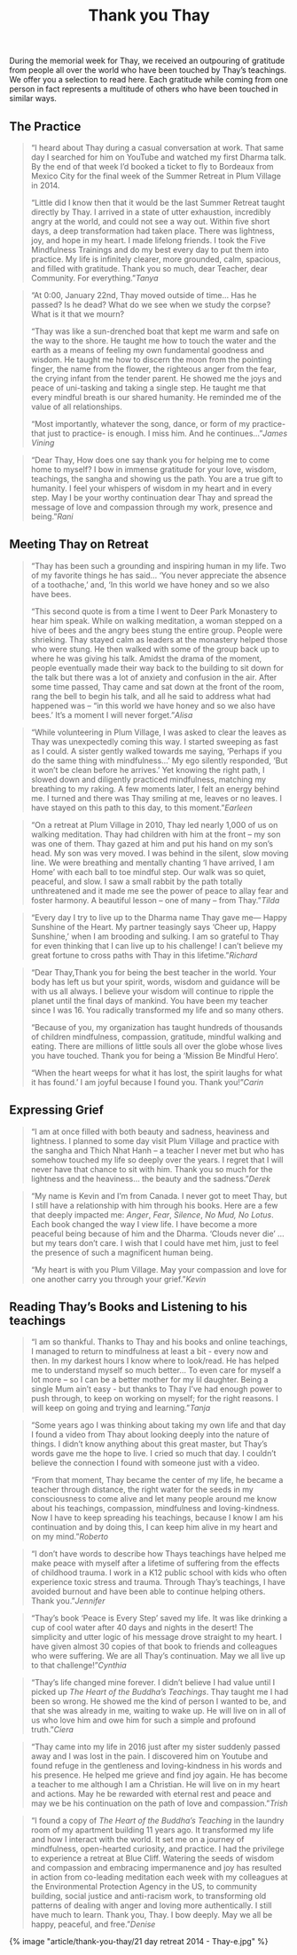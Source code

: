 ﻿---
title: Thank you Thay
# author: 
---

<p class="editors-preface">During the memorial week for Thay, we received an outpouring of gratitude from people all over the world who have been touched by Thay’s teachings. We offer you a selection to read here. Each gratitude while coming from one person in fact represents a multitude of others who have been touched in similar ways.</p>

## The Practice

> “I heard about Thay during a casual conversation at work. That same day I searched for him on YouTube and watched my first Dharma talk. By the end of that week I’d booked a ticket to fly to Bordeaux from Mexico City for the final week of the Summer Retreat in Plum Village in 2014. 
> 
> “Little did I know then that it would be the last Summer Retreat taught directly by Thay. I arrived in a state of utter exhaustion, incredibly angry at the world, and could not see a way out. Within five short days, a deep transformation had taken place. There was lightness, joy, and hope in my heart. I made lifelong friends. I took the Five Mindfulness Trainings and do my best every day to put them into practice. My life is infinitely clearer, more grounded, calm, spacious, and filled with gratitude. Thank you so much, dear Teacher, dear Community. For everything.”<cite>Tanya</cite>


> “At 0:00, January 22nd, Thay moved outside of time… Has he passed? Is he dead? What do we see when we study the corpse? What is it that we mourn?
> 
> “Thay was like a sun-drenched boat that kept me warm and safe on the way to the shore. He taught me how to touch the water and the earth as a means of feeling my own fundamental goodness and wisdom. He taught me how to discern the moon from the pointing finger, the name from the flower, the righteous anger from the fear, the crying infant from the tender parent. He showed me the joys and peace of uni-tasking and taking a single step. He taught me that every mindful breath is our shared humanity. He reminded me of the value of all relationships.
> 
> “Most importantly, whatever the song, dance, or form of my practice- that just to practice- is enough. I miss him. And he continues…”<cite>James Vining</cite>


> “Dear Thay, How does one say thank you for helping me to come home to myself? I bow in immense gratitude for your love, wisdom, teachings, the sangha and showing us the path. You are a true gift to humanity. I feel your whispers of wisdom in my heart and in every step. May I be your worthy continuation dear Thay and spread the message of love and compassion through my work, presence and being.”<cite>Rani</cite>

## Meeting Thay on Retreat

> “Thay has been such a grounding and inspiring human in my life. Two of my favorite things he has said… ‘You never appreciate the absence of a toothache,’ and, ‘In this world we have honey and so we also have bees.
> 
> “This second quote is from a time I went to Deer Park Monastery to hear him speak. While on walking meditation, a woman stepped on a hive of bees and the angry bees stung the entire group. People were shrieking. Thay stayed calm as leaders at the monastery helped those who were stung. He then walked with some of the group back up to where he was giving his talk. Amidst the drama of the moment, people eventually made their way back to the building to sit down for the talk but there was a lot of anxiety and confusion in the air. After some time passed, Thay came and sat down at the front of the room, rang the bell to begin his talk, and all he said to address what had happened was – “in this world we have honey and so we also have bees.’ It’s a moment I will never forget.”<cite>Alisa</cite>


> “While volunteering in Plum Village, I was asked to clear the leaves as Thay was unexpectedly coming this way. I started sweeping as fast as I could. A sister gently walked towards me saying, ‘Perhaps if you do the same thing with mindfulness…’ My ego silently responded, ‘But it won’t be clean before he arrives.’ Yet knowing the right path, I slowed down and diligently practiced mindfulness, matching my breathing to my raking. A few moments later, I felt an energy behind me. I turned and there was Thay smiling at me, leaves or no leaves. I have stayed on this path to this day, to this moment.”<cite>Earleen</cite>

> “On a retreat at Plum Village in 2010, Thay led nearly 1,000 of us on walking meditation. Thay had children with him at the front – my son was one of them. Thay gazed at him and put his hand on my son’s head. My son was very moved. I was behind in the silent, slow moving line. We were breathing and mentally chanting ‘I have arrived, I am Home’ with each ball to toe mindful step. Our walk was so quiet, peaceful, and slow. I saw a small rabbit by the path totally unthreatened and it made me see the power of peace to allay fear and foster harmony. A beautiful lesson – one of many – from Thay.”<cite>Tilda</cite>

> “Every day I try to live up to the Dharma name Thay gave me— Happy Sunshine of the Heart. My partner teasingly says ‘Cheer up, Happy Sunshine,’ when I am brooding and sulking. I am so grateful to Thay for even thinking that I can live up to his challenge! I can’t believe my great fortune to cross paths with Thay in this lifetime.”<cite>Richard</cite>


> “Dear Thay,Thank you for being the best teacher in the world. Your body has left us but your spirit, words, wisdom and guidance will be with us all always. I believe your wisdom will continue to ripple the planet until the final days of mankind. You have been my teacher since I was 16. You radically transformed my life and so many others.
> 
> “Because of you, my organization has taught hundreds of thousands of children mindfulness, compassion, gratitude, mindful walking and eating. There are millions of little souls all over the globe whose lives you have touched. Thank you for being a ‘Mission Be Mindful Hero’.
> 
> “When the heart weeps for what it has lost, the spirit laughs for what it has found.’ I am joyful because I found you. Thank you!”<cite>Carin</cite>

## Expressing Grief

> “I am at once filled with both beauty and sadness, heaviness and lightness. I planned to some day visit Plum Village and practice with the sangha and Thich Nhat Hanh – a teacher I never met but who has somehow touched my life so deeply over the years. I regret that I will never have that chance to sit with him. Thank you so much for the lightness and the heaviness… the beauty and the sadness.”<cite>Derek</cite>


> “My name is Kevin and I’m from Canada. I never got to meet Thay, but I still have a relationship with him through his books. Here are a few that deeply impacted me: *Anger*, *Fear*, *Silence*, *No Mud, No Lotus*. Each book changed the way I view life. I have become a more peaceful being because of him and the Dharma. ‘Clouds never die’ … but my tears don’t care. I wish that I could have met him, just to feel the presence of such a magnificent human being.
> 
> “My heart is with you Plum Village. May your compassion and love for one another carry you through your grief.”<cite>Kevin</cite> 

## Reading Thay’s Books and Listening to his teachings

> “I am so thankful. Thanks to Thay and his books and online teachings, I managed to return to mindfulness at least a bit - every now and then. In my darkest hours I know where to look/read. He has helped me to understand myself so much better… To even care for myself a lot more – so I can be a better mother for my lil daughter. Being a single Mum ain’t easy - but thanks to Thay I’ve had enough power to push through, to keep on working on myself; for the right reasons. I will keep on going and trying and learning.”<cite>Tanja</cite> 


> “Some years ago I was thinking about taking my own life and that day I found a video from Thay about looking deeply into the nature of things. I didn’t know anything about this great master, but Thay’s words gave me the hope to live. I cried so much that day. I couldn’t believe the connection I found with someone just with a video. 
> 
> “From that moment, Thay became the center of my life, he became a teacher through distance, the right water for the seeds in my consciousness to come alive and let many people around me know about his teachings, compassion, mindfulness and loving-kindness. Now I have to keep spreading his teachings, because I know I am his continuation and by doing this, I can keep him alive in my heart and on my mind.”<cite>Roberto</cite>


> “I don’t have words to describe how Thays teachings have helped me make peace with myself after a lifetime of suffering from the effects of childhood trauma. I work in a K12 public school with kids who often experience toxic stress and trauma. Through Thay’s teachings, I have avoided burnout and have been able to continue helping others. Thank you.”<cite>Jennifer</cite>

> “Thay’s book ‘Peace is Every Step’ saved my life. It was like drinking a cup of cool water after 40 days and nights in the desert! The simplicity and utter logic of his message drove straight to my heart. I have given almost 30 copies of that book to friends and colleagues who were suffering. We are all Thay’s continuation. May we all live up to that challenge!”<cite>Cynthia</cite>

> “Thay’s life changed mine forever. I didn’t believe I had value until I picked up *The Heart of the Buddha’s Teachings*. Thay taught me I had been so wrong. He showed me the kind of person I wanted to be, and that she was already in me, waiting to wake up. He will live on in all of us who love him and owe him for such a simple and profound truth.”<cite>Ciera</cite>

> “Thay came into my life in 2016 just after my sister suddenly passed away and I was lost in the pain. I discovered him on Youtube and found refuge in the gentleness and loving-kindness in his words and his presence. He helped me grieve and find joy again. He has become a teacher to me although I am a Christian. He will live on in my heart and actions. May he be rewarded with eternal rest and peace and may we be his continuation on the path of love and compassion.”<cite>Trish</cite>

> “I found a copy of *The Heart of the Buddha’s Teaching* in the laundry room of my apartment building 11 years ago. It transformed my life and how I interact with the world. It set me on a journey of mindfulness, open-hearted curiosity, and practice. I had the privilege to experience a retreat at Blue Cliff. Watering the seeds of wisdom and compassion and embracing impermanence and joy has resulted in action from co-leading meditation each week with my colleagues at the Environmental Protection Agency in the US, to community building, social justice and anti-racism work, to transforming old patterns of dealing with anger and loving more authentically. I still have much to learn. Thank you, Thay. I bow deeply. May we all be happy, peaceful, and free.”<cite>Denise</cite>

{% image "article/thank-you-thay/21 day retreat 2014 - Thay-e.jpg" %}
